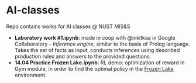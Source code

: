 # AI-classes
Repo contains works for AI classes @ NUST MIS&amp;S
 - **Laboratory work #1.ipynb**: made in coop with @nikitkaa in Google Collaboratory - *Inference engine*, similar to the basis of Prolog language. Takes the set of facts as input, conducts inferences using described production rules and answers to the provided questions.
 - **14.04 Practice Frozen Lake.ipynb**: RL demo: optimization of reward in Gym module, in order to find the optimal policy in the [Frozen Lake](https://gym.openai.com/envs/FrozenLake-v0/) environment.
